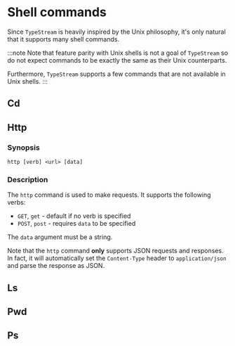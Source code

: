 # Shell commands

Since `TypeStream` is heavily inspired by the Unix philosophy, it's only natural
that it supports many shell commands.

:::note
Note that feature parity with Unix shells is not a goal of `TypeStream` so do not expect commands to be exactly the same as their Unix counterparts.

Furthermore, `TypeStream` supports a few commands that are not available in Unix shells.
:::

## Cd

## Http

### Synopsis

`http [verb] <url> [data]`

### Description

The `http` command is used to make requests. It supports the following verbs:

- `GET`, `get` - default if no verb is specified
- `POST`, `post` - requires `data` to be specified

The `data` argument must be a string.

Note that the `http` command **only** supports JSON requests and responses. In fact,
it will automatically set the `Content-Type` header to `application/json` and
parse the response as JSON.

## Ls

## Pwd

## Ps
